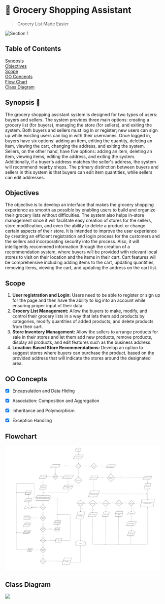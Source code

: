 # 🛒 Grocery Shopping Assistant
> Grocery List Made Easier

<img alt="Section 1" src="https://github.com/jjn7702/SECJ2154-OOP/blob/main/Submission/sec04_23242/Group2/Images/60d0fd6b94550d0d6f57131e3dcdf1fa.gif">

## Table of Contents
[Synopsis](#synopsis)           
[Objectives](#objectives)            
[Scope](#scope)  
[OO Concepts](#oo-concepts)  
[Flow Chart](#flowchart)    
[Class Diagram](#class-diagram)    

##  Synopsis 📝
The grocery shopping assistant system is designed for two types of users: buyers and sellers. The system provides three main options: creating a grocery list (for buyers), managing the store (for sellers), and exiting the system. Both buyers and sellers must log in or register; new users can sign up while existing users can log in with their usernames. Once logged in, buyers have six options: adding an item, editing the quantity, deleting an item, viewing the cart, changing the address, and exiting the system. Sellers, on the other hand, have five options: adding an item, deleting an item, viewing items, editing the address, and exiting the system. Additionally, if a buyer's address matches the seller's address, the system will recommend nearby shops. The primary distinction between buyers and sellers in this system is that buyers can edit item quantities, while sellers can edit addresses.


##  Objectives 
The objective is to develop an interface that makes the grocery shopping experience as smooth as possible by enabling users to build and organize their grocery lists without difficulties. The system also helps in-store management since it will facilitate easy creation of stores for the sellers, store modification, and even the ability to delete a product or change certain aspects of their store. It is intended to improve the user experience by creating an efficient registration and login process for the customers and the sellers and incorporating security into the process. Also, it will intelligently recommend information through the creation of a recommendation system, where buyers will be provided with relevant local stores to visit on their location and the items in their cart. Cart features will be comprehensive including adding items to the cart, updating quantities, removing items, viewing the cart, and updating the address on the cart list.


##  Scope 
1. **User registration and Login:**
Users need to be able to register or sign up for the page and then have the ability to log into an account while ensuring proper input of their data.
2.  **Grocery List Management:**
Allow the buyers to make, modify, and control their grocery lists in a way that lets them add products by categories, modify quantities of added products, and delete products from their cart.
3. **Store Inventory Management:**
Allow the sellers to arrange products for sale in their stores and let them add new products, remove products, display all products, and edit features such as the business address.
4.  **Location-Based Store Recommendations:**
Develop an option to suggest stores where buyers can purchase the product, based on the provided address that will indicate the stores around the designated area.

## OO Concepts
- [x] Encapsulation and Data Hiding  
- [x] Association: Composition and Aggregation
- [x] Inheritance and Polymorphism
- [x] Exception Handling


## Flowchart 
![](Submission/sec04_23242/Group2/Image/WorkflowOOP.png)

##  Class Diagram
![](https://github.com/jjn7702/SECJ2154-OOP/blob/main/Submission/sec04_23242/Group2/Images/OOP%20UML%20Diagram.jpg)

